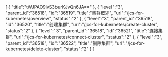[
	{
		"title":"tWJPAO9lvS3burKJvQn6JA=="
	},
	{
		"level":"3",
		"parent_id":"36518",
		"id":"36519",
		"title":"集群概述",
		"url":"/jcs-for-kubernetes/overview",
		"status":"2"
	},
	{
		"level":"3",
		"parent_id":"36518",
		"id":"36520",
		"title":"创建集群",
		"url":"/jcs-for-kubernetes/create-cluster",
		"status":"2"
	},
	{
		"level":"3",
		"parent_id":"36518",
		"id":"36521",
		"title":"连接集群",
		"url":"/jcs-for-kubernetes/connect-cluster",
		"status":"2"
	},
	{
		"level":"3",
		"parent_id":"36518",
		"id":"36522",
		"title":"删除集群",
		"url":"/jcs-for-kubernetes/delete-cluster",
		"status":"2"
	}
]